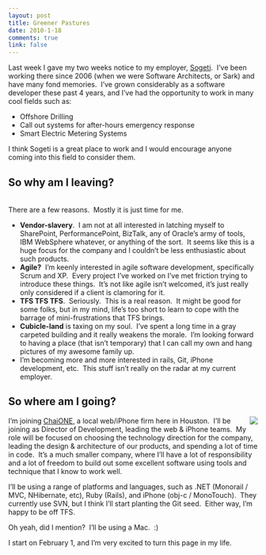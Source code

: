 ```yaml
--- 
layout: post
title: Greener Pastures
date: 2010-1-18
comments: true
link: false
---
```

<p>Last week I gave my two weeks notice to my employer, <a href="http://www.us.sogeti.com" target="_blank">Sogeti</a>.&#160; I’ve been working there since 2006 (when we were Software Architects, or Sark) and have many fond memories.&#160; I’ve grown considerably as a software developer these past 4 years, and I’ve had the opportunity to work in many cool fields such as:</p>  <ul>   <li>Offshore Drilling</li>    <li>Call out systems for after-hours emergency response</li>    <li>Smart Electric Metering Systems</li> </ul>  <p>I think Sogeti is a great place to work and I would encourage anyone coming into this field to consider them.</p>  <h2>So why am I leaving? </h2>  <p>   <br /> There are a few reasons.&#160; Mostly it is just time for me.</p>  <ul>   <li><strong>Vendor-slavery</strong>.&#160; I am not at all interested in latching myself to SharePoint, PerformancePoint, BizTalk, any of Oracle’s army of tools, IBM WebSphere whatever, or anything of the sort.&#160; It seems like this is a huge focus for the company and I couldn’t be less enthusiastic about such products.&#160; </li>    <li><strong>Agile?</strong>&#160; I’m keenly interested in agile software development, specifically Scrum and XP.&#160; Every project I’ve worked on I’ve met friction trying to introduce these things.&#160; It’s not like agile isn’t welcomed, it’s just really only considered if a client is clamoring for it.</li>    <li><strong>TFS TFS TFS</strong>.&#160; Seriously.&#160; This is a real reason.&#160; It might be good for some folks, but in my mind, life’s too short to learn to cope with the barrage of mini-frustrations that TFS brings.</li>    <li><strong>Cubicle-land</strong> is taxing on my soul.&#160; I’ve spent a long time in a gray carpeted building and it really weakens the morale.&#160; I’m looking forward to having a place (that isn’t temporary) that I can call my own and hang pictures of my awesome family up.</li>    <li>I’m becoming more and more interested in rails, Git, iPhone development, etc.&#160; This stuff isn’t really on the radar at my current employer.</li> </ul>  <h2>So where am I going?</h2>  <p><img style="margin: 0px 0px 5px; display: inline" align="right" src="http://www.chaione.com/wp-content/themes/chaione-rebrand/09-images/logo.gif" /></p>  <p>I’m joining <a href="http://chaione.com" target="_blank">ChaiONE</a>, a local web/iPhone firm here in Houston.&#160; I’ll be joining as Director of Development, leading the web &amp; iPhone teams.&#160; My role will be focused on choosing the technology direction for the company, leading the design &amp; architecture of our products, and spending a lot of time in code.&#160; It’s a much smaller company, where I’ll have a lot of responsibility and a lot of freedom to build out some excellent software using tools and technique that I know to work well.</p>  <p>I’ll be using a range of platforms and languages, such as .NET (Monorail / MVC, NHibernate, etc), Ruby (Rails), and iPhone (obj-c / MonoTouch).&#160; They currently use SVN, but I think I’ll start planting the Git seed.&#160; Either way, I’m happy to be off TFS.</p>  <p>Oh yeah, did I mention?&#160; I’ll be using a Mac.&#160; :)</p>  <p>I start on February 1, and I’m very excited to turn this page in my life.</p>
